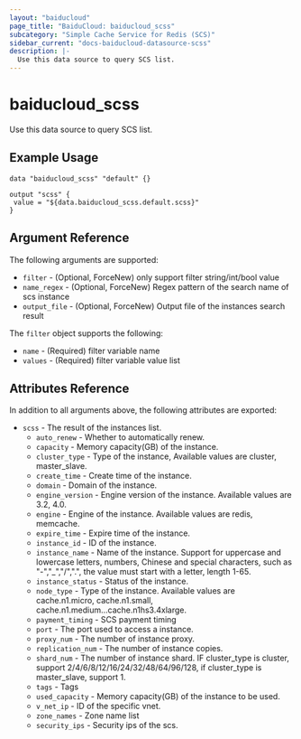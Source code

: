 ```yaml
---
layout: "baiducloud"
page_title: "BaiduCloud: baiducloud_scss"
subcategory: "Simple Cache Service for Redis (SCS)"
sidebar_current: "docs-baiducloud-datasource-scss"
description: |-
  Use this data source to query SCS list.
---
```


# baiducloud_scss

Use this data source to query SCS list.

## Example Usage

```hcl
data "baiducloud_scss" "default" {}

output "scss" {
 value = "${data.baiducloud_scss.default.scss}"
}
```

## Argument Reference

The following arguments are supported:

* `filter` - (Optional, ForceNew) only support filter string/int/bool value
* `name_regex` - (Optional, ForceNew) Regex pattern of the search name of scs instance
* `output_file` - (Optional, ForceNew) Output file of the instances search result

The `filter` object supports the following:

* `name` - (Required) filter variable name
* `values` - (Required) filter variable value list

## Attributes Reference

In addition to all arguments above, the following attributes are exported:

* `scss` - The result of the instances list.
  * `auto_renew` - Whether to automatically renew.
  * `capacity` - Memory capacity(GB) of the instance.
  * `cluster_type` - Type of the instance,  Available values are cluster, master_slave.
  * `create_time` - Create time of the instance.
  * `domain` - Domain of the instance.
  * `engine_version` - Engine version of the instance. Available values are 3.2, 4.0.
  * `engine` - Engine of the instance. Available values are redis, memcache.
  * `expire_time` - Expire time of the instance.
  * `instance_id` - ID of the instance.
  * `instance_name` - Name of the instance. Support for uppercase and lowercase letters, numbers, Chinese and special characters, such as "-","_","/",".", the value must start with a letter, length 1-65.
  * `instance_status` - Status of the instance.
  * `node_type` - Type of the instance. Available values are cache.n1.micro, cache.n1.small, cache.n1.medium...cache.n1hs3.4xlarge.
  * `payment_timing` - SCS payment timing
  * `port` - The port used to access a instance.
  * `proxy_num` - The number of instance proxy.
  * `replication_num` - The number of instance copies.
  * `shard_num` - The number of instance shard. IF cluster_type is cluster, support 2/4/6/8/12/16/24/32/48/64/96/128, if cluster_type is master_slave, support 1.
  * `tags` - Tags
  * `used_capacity` - Memory capacity(GB) of the instance to be used.
  * `v_net_ip` - ID of the specific vnet.
  * `zone_names` - Zone name list
  * `security_ips` - Security ips of the scs.



